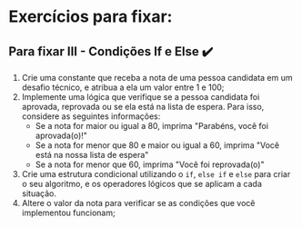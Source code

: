 # Exercícios para fixar:

## Para fixar III - Condições If e Else :heavy_check_mark:

1. Crie uma constante que receba a nota de uma pessoa candidata em um desafio técnico, e atribua a ela um valor entre 1 e 100;
2. Implemente uma lógica que verifique se a pessoa candidata foi aprovada, reprovada ou se ela está na lista de espera. Para isso, considere as seguintes informações:
   - Se a nota for maior ou igual a 80, imprima "Parabéns, você foi aprovada(o)!"
   - Se a nota for menor que 80 e maior ou igual a 60, imprima "Você está na nossa lista de espera"
   - Se a nota for menor que 60, imprima "Você foi reprovada(o)"
3. Crie uma estrutura condicional utilizando o `if`, `else if` e `else` para criar o seu algoritmo, e os operadores lógicos que se aplicam a cada situação.
4. Altere o valor da nota para verificar se as condições que você implementou funcionam;

